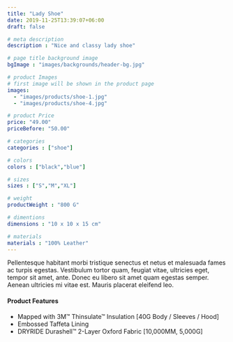 ```yaml
---
title: "Lady Shoe"
date: 2019-11-25T13:39:07+06:00
draft: false

# meta description
description : "Nice and classy lady shoe"

# page title background image
bgImage : "images/backgrounds/header-bg.jpg"

# product Images
# first image will be shown in the product page
images:
  - "images/products/shoe-1.jpg"
  - "images/products/shoe-4.jpg"

# product Price
price: "49.00"
priceBefore: "50.00"

# categories
categories : ["shoe"]

# colors 
colors : ["black","blue"]

# sizes
sizes : ["S","M","XL"]

# weight
productWeight : "800 G"

# dimentions
dimensions : "10 x 10 x 15 cm"

# materials
materials : "100% Leather"
---
```


Pellentesque habitant morbi tristique senectus et netus et malesuada fames ac turpis egestas. Vestibulum tortor quam, feugiat vitae, ultricies eget, tempor sit amet, ante. Donec eu libero sit amet quam egestas semper. Aenean ultricies mi vitae est. Mauris placerat eleifend leo.

#### Product Features

* Mapped with 3M™ Thinsulate™ Insulation [40G Body / Sleeves / Hood]
* Embossed Taffeta Lining
* DRYRIDE Durashell™ 2-Layer Oxford Fabric [10,000MM, 5,000G]
